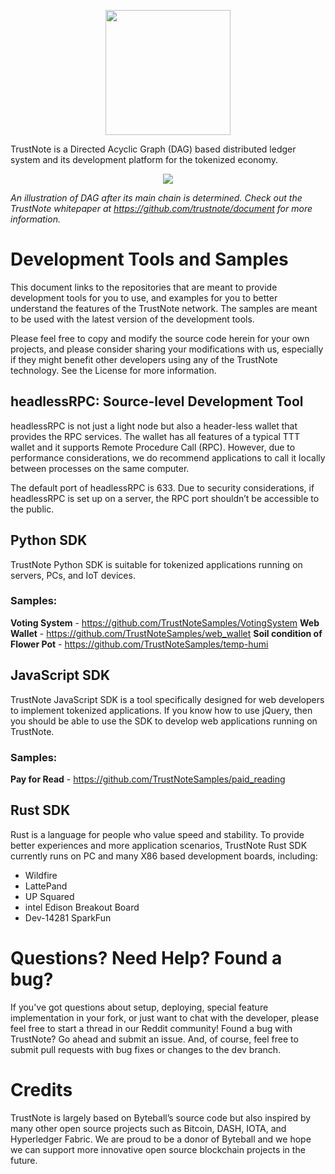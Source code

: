 <p align="center">
  <img src="../../../images/blob/master/TrustNote-Logo-Blue.png" width ="200">
</p>

TrustNote is a Directed Acyclic Graph (DAG) based distributed ledger system and its development platform for the tokenized economy.

<p align="center">
  <img src="../../../images/blob/master/DAG.PNG">
</p>

*An illustration of DAG after its main chain is determined. Check out the TrustNote whitepaper at https://github.com/trustnote/document for more information.*

# Development Tools and Samples

This document links to the repositories that are meant to provide development tools for you to use, and examples for you to better understand the features of the TrustNote network. The samples are meant to be used with the latest version of the development tools. 

Please feel free to copy and modify the source code herein for your own projects, and please consider sharing your modifications with us, especially if they might benefit other developers using any of the TrustNote technology. See the License for more information.

## headlessRPC: Source-level Development Tool

headlessRPC is not just a light node but also a header-less wallet that provides the RPC services. The wallet has all features of a typical TTT wallet and it supports Remote Procedure Call (RPC). However, due to performance considerations, we do recommend applications to call it locally between processes on the same computer. 

The default port of headlessRPC is 633. Due to security considerations, if headlessRPC is set up on a server, the RPC port shouldn’t be accessible to the public.

## Python SDK

TrustNote Python SDK is suitable for tokenized applications running on servers, PCs, and IoT devices.

### Samples:

**Voting System** - https://github.com/TrustNoteSamples/VotingSystem
**Web Wallet** - https://github.com/TrustNoteSamples/web_wallet
**Soil condition of Flower Pot** - https://github.com/TrustNoteSamples/temp-humi
  
## JavaScript SDK

TrustNote JavaScript SDK is a tool specifically designed for web developers to implement tokenized applications. If you know how to use jQuery, then you should be able to use the SDK to develop web applications running on TrustNote. 

### Samples:

**Pay for Read** - https://github.com/TrustNoteSamples/paid_reading

## Rust SDK

Rust is a language for people who value speed and stability. To provide better experiences and more application scenarios, TrustNote Rust SDK currently runs on PC and many X86 based development boards, including:

- Wildfire
- LattePand
- UP Squared
- intel Edison Breakout Board
- Dev-14281 SparkFun

# Questions? Need Help? Found a bug?

If you've got questions about setup, deploying, special feature implementation in your fork, or just want to chat with the developer, please feel free to start a thread in our Reddit community!
Found a bug with TrustNote? Go ahead and submit an issue. And, of course, feel free to submit pull requests with bug fixes or changes to the dev branch.

# Credits

TrustNote is largely based on Byteball’s source code but also inspired by many other open source projects such as Bitcoin, DASH, IOTA, and Hyperledger Fabric. We are proud to be a donor of Byteball and we hope we can support more innovative open source blockchain projects in the future.
